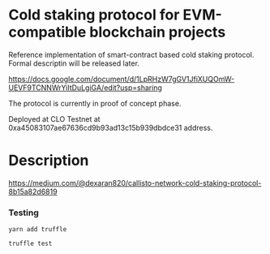 # Cold staking protocol for EVM-compatible blockchain projects

Reference implementation of smart-contract based cold staking protocol. Formal descriptin will be released later.

https://docs.google.com/document/d/1LpRHzW7gGV1JfiXUQOmW-UEVF9TCNNWrYiItDuLgiGA/edit?usp=sharing

The protocol is currently in proof of concept phase.

Deployed at CLO Testnet at 0xa45083107ae67636cd9b93ad13c15b939dbdce31 address.

# Description

https://medium.com/@dexaran820/callisto-network-cold-staking-protocol-8b15a82d6819


### Testing

`yarn add truffle`

`truffle test`

